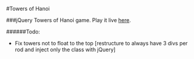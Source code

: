 #Towers of Hanoi

###jQuery Towers of Hanoi game. Play it live [here](http://goo.gl/s6tWn7).

######Todo:
- Fix towers not to float to the top [restructure to always have 3 divs per rod and inject only the class with jQuery]


